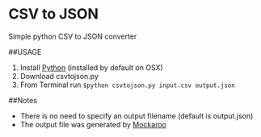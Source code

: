 # CSV to JSON
Simple python CSV to JSON converter

##USAGE

1. Install [Python][1] (installed by default on OSX)
2. Download csvtojson.py
2. From Terminal run `$python csvtojson.py input.csv output.json`


##Notes
- There is no need to specify an output filename (default is output.json)
- The output file was generated by [Mockaroo][2]


[1]: https://www.python.org/
[2]: https://www.mockaroo.com/

